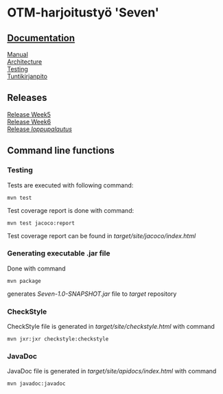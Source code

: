 # OTM-harjoitustyö 'Seven'

## [Documentation](https://github.com/kettroni/otm-harjoitustyo/tree/master/Seven/Documentation) 
[Manual](https://github.com/kettroni/otm-harjoitustyo/blob/master/Seven/Documentation/manual.md)  
[Architecture](https://github.com/kettroni/otm-harjoitustyo/blob/master/Seven/Documentation/architecture.md)  
[Testing](https://github.com/kettroni/otm-harjoitustyo/blob/master/Seven/Documentation/testing.md)  
[Tuntikirjanpito](https://github.com/kettroni/otm-harjoitustyo/blob/master/Seven/Documentation/tuntikirjanpito.md)  


## Releases
[Release Week5](https://github.com/kettroni/otm-harjoitustyo/releases/tag/viikko5)  
[Release Week6](https://github.com/kettroni/otm-harjoitustyo/releases/tag/viikko6)  
[Release _loppupalautus_](https://github.com/kettroni/otm-harjoitustyo/releases/tag/loppupalautus)

## Command line functions

### Testing

Tests are executed with following command:

```
mvn test
```

Test coverage report is done with command:

```
mvn test jacoco:report
```

Test coverage report can be found in _target/site/jacoco/index.html_

### Generating executable .jar file 

Done with command

```
mvn package
```

generates _Seven-1.0-SNAPSHOT.jar_ file to _target_ repository

### CheckStyle

CheckStyle file is generated in _target/site/checkstyle.html_ with command

```
mvn jxr:jxr checkstyle:checkstyle
```

### JavaDoc

JavaDoc file is generated in _target/site/apidocs/index.html_  with command

```
mvn javadoc:javadoc
```
